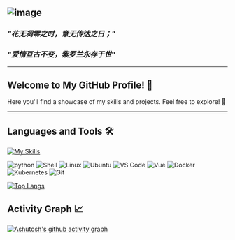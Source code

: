 <!-- <h1 align="center">
	<a href="https://git.io/typing-svg">
		<img src="https://readme-typing-svg.herokuapp.com?font=Fira+Code&color=F03A17&duration=4500&pause=1000&center=true&random=false&width=435&separator=%3C&lines=printf(%22hello%2C+world%5Cn%22);%3C%E4%BD%A0%E5%A5%BD%EF%BC%8C%E4%B8%96%E7%95%8C" alt="Typing SVG" />
	</a>
</h1> -->

<!-- ![image](https://github.com/VioletEvergardenZz/VioletEvergardenZz/blob/main/%E5%BE%AE%E4%BF%A1%E5%9B%BE%E7%89%87_20240506185420.jpg) -->

![image](https://github.com/VioletEvergardenZz/VioletEvergardenZz/blob/main/IMG/1355035.jpeg)
---

### **_"花无凋零之时，意无传达之日；"_**
### **_"爱情亘古不变，紫罗兰永存于世"_**

---

## Welcome to My GitHub Profile! 🚀

Here you'll find a showcase of my skills and projects. Feel free to explore! 🌟

---

## Languages and Tools 🛠️
[![My Skills](https://skillicons.dev/icons?i=py,bash,linux,ubuntu,vscode,vue,docker,kubernetes,git&theme=light)](https://skillicons.dev)

![python](https://img.shields.io/badge/-python-%233776AB?style=flat&logo=python&logoColor=ffffff)
![Shell](https://img.shields.io/badge/-Shell-%2389E051?style=flat&logo=powershell&logoColor=ffffff)
![Linux](https://img.shields.io/badge/-Linux-%23FCC624?style=flat&logo=linux&logoColor=ffffff)
![Ubuntu](https://img.shields.io/badge/-Ubuntu-%23E95420?style=flat&logo=ubuntu&logoColor=ffffff)
![VS Code](https://img.shields.io/badge/-VSCode-%230066B8?style=flat&logo=visual-studio-code&logoColor=ffffff)
![Vue](https://img.shields.io/badge/-Vue-4FC08D?style=flat&logo=vue.js&logoColor=ffffff)
![Docker](https://img.shields.io/badge/-Docker-%232496ED?style=flat&logo=docker&logoColor=ffffff)
![Kubernetes](https://img.shields.io/badge/-Kubernetes-%23326CE5?style=flat&logo=kubernetes&logoColor=ffffff)
![Git](https://img.shields.io/badge/-Git-%23ED5A47?style=flat&logo=git&logoColor=%23ffffff)

[![Top Langs](https://github-readme-stats.vercel.app/api/top-langs/?username=VioletEvergardenZz&layout=donut)](https://github.com/anuraghazra/github-readme-stats)

## Activity Graph 📈
[![Ashutosh's github activity graph](https://github-readme-activity-graph.vercel.app/graph?username=VioletEvergardenZz)](https://github.com/ashutosh00710/github-readme-activity-graph)


